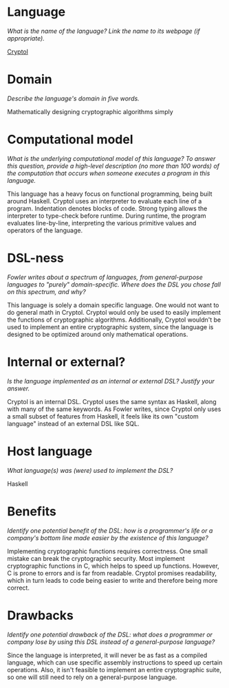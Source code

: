 # Language
_What is the name of the language? Link the name to its webpage 
(if appropriate)._

[Cryptol](http://www.cryptol.net "Cryptol's Homepage")

# Domain
_Describe the language's domain in five words._

Mathematically designing cryptographic algorithms simply

# Computational model
_What is the underlying computational model of this language? To answer this 
question, provide a high-level description (no more than 100 words) of the 
computation that occurs when someone executes a program in this language._

This language has a heavy focus on functional programming, being built 
around Haskell. Cryptol uses an interpreter to evaluate each line of a 
program. Indentation denotes blocks of code. Strong typing allows the 
interpreter to type-check before runtime. During runtime, the program 
evaluates line-by-line, interpreting the various primitive values and 
operators of the language.

# DSL-ness
_Fowler writes about a spectrum of languages, from general-purpose languages to 
"purely" domain-specific. Where does the DSL you chose fall on this spectrum, 
and why?_ 

This language is solely a domain specific language. One would not want 
to do general math in Cryptol. Cryptol would only be used to easily 
implement the functions of cryptographic algorithms. Additionally, 
Cryptol wouldn't be used to implement an entire cryptographic system, 
since the language is designed to be optimized around only mathematical 
operations. 

# Internal or external?
_Is the language implemented as an internal or external DSL? 
Justify your answer._

Cryptol is an internal DSL. Cryptol uses the same syntax as Haskell, 
along with many of the same keywords. As Fowler writes, since Cryptol 
only uses a small subset of features from Haskell, it feels like its own 
"custom language" instead of an external DSL like SQL.

# Host language
_What language(s) was (were) used to implement the DSL?_

Haskell

# Benefits
_Identify one potential benefit of the DSL: how is a programmer's life or a 
company's bottom line made easier by the existence of this language?_

Implementing cryptographic functions requires correctness. One small 
mistake can break the cryptographic security. Most implement 
cryptographic functions in C, which helps to speed up functions. 
However, C is prone to errors and is far from readable. Cryptol promises 
readability, which in turn leads to code being easier to write and 
therefore being more correct.

# Drawbacks
_Identify one potential drawback of the DSL: what does a programmer or company 
lose by using this DSL instead of a general-purpose language?_

Since the language is interpreted, it will never be as fast as a 
compiled language, which can use specific assembly instructions to speed 
up certain operations. Also, it isn't feasible to implement an entire 
cryptographic suite, so one will still need to rely on a general-purpose 
language.
